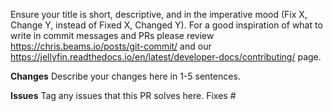 Ensure your title is short, descriptive, and in the imperative mood (Fix X, Change Y, instead of Fixed X, Changed Y).
For a good inspiration of what to write in commit messages and PRs please review https://chris.beams.io/posts/git-commit/ and our https://jellyfin.readthedocs.io/en/latest/developer-docs/contributing/ page.

**Changes**
Describe your changes here in 1-5 sentences.

**Issues**
Tag any issues that this PR solves here.
Fixes #
